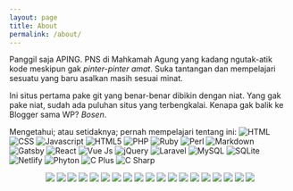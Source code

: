 ```yaml
---
layout: page
title: About
permalink: /about/
---
```


Panggil saja APING. PNS di Mahkamah Agung yang kadang ngutak-atik kode meskipun gak *pinter-pinter amat*. Suka tantangan dan mempelajari sesuatu yang baru asalkan masih sesuai minat.

Ini situs pertama pake git yang benar-benar dibikin dengan niat. Yang gak pake niat, sudah ada puluhan situs yang terbengkalai. Kenapa gak balik ke Blogger sama WP? *Bosen*.

Mengetahui; atau setidaknya; pernah mempelajari tentang ini:
![HTML](//img.shields.io/badge/HTML-239120?style=for-the-badge&logo=html5&logoColor=white) ![CSS](//img.shields.io/badge/CSS-239120?&style=for-the-badge&logo=css3&logoColor=white)
![Javascript](//img.shields.io/badge/JavaScript-F7DF1E?style=for-the-badge&logo=javascript&logoColor=black)
![HTML5](//img.shields.io/badge/HTML5-E34F26?style=for-the-badge&logo=html5&logoColor=white)
![PHP](//img.shields.io/badge/PHP-777BB4?style=for-the-badge&logo=php&logoColor=white)
![Ruby](//img.shields.io/badge/Ruby-CC342D?style=for-the-badge&logo=ruby&logoColor=white)
![Perl](//img.shields.io/badge/Perl-39457E?style=for-the-badge&logo=perl&logoColor=white)
![Markdown](//img.shields.io/badge/Markdown-000000?style=for-the-badge&logo=markdown&logoColor=white)
![Gatsby](//img.shields.io/badge/Gatsby-663399?style=for-the-badge&logo=gatsby&logoColor=white)
![React](//img.shields.io/badge/React-20232A?style=for-the-badge&logo=react&logoColor=61DAFB)
![Vue Js](//img.shields.io/badge/Vue.js-35495E?style=for-the-badge&logo=vue.js&logoColor=4FC08D)
![jQuery](//img.shields.io/badge/jQuery-0769AD?style=for-the-badge&logo=jquery&logoColor=white)
![Laravel](//img.shields.io/badge/Laravel-FF2D20?style=for-the-badge&logo=laravel&logoColor=white)
![MySQL](//img.shields.io/badge/MySQL-00000F?style=for-the-badge&logo=mysql&logoColor=white)
![SQLite](//img.shields.io/badge/SQLite-07405E?style=for-the-badge&logo=sqlite&logoColor=white)
![Netlify](//img.shields.io/badge/Netlify-00C7B7?style=for-the-badge&logo=netlify&logoColor=white)
![Phyton](//img.shields.io/badge/Python-14354C?style=for-the-badge&logo=python&logoColor=white)
![C Plus](//img.shields.io/badge/C%2B%2B-00599C?style=for-the-badge&logo=c%2B%2B&logoColor=white)
![C Sharp](//img.shields.io/badge/C%23-239120?style=for-the-badge&logo=c-sharp&logoColor=white)

<p align="center">
<img src="//img.shields.io/badge/HTML-239120?style=for-the-badge&logo=html5&logoColor=black" /> <img src="//img.shields.io/badge/CSS-239120?&style=for-the-badge&logo=css3&logoColor=black" /> <img src="//img.shields.io/badge/JavaScript-F7DF1E?style=for-the-badge&logo=javascript&logoColor=black" />
<img src="//img.shields.io/badge/HTML5-E34F26?style=for-the-badge&logo=html5&logoColor=black" />
<img src="//img.shields.io/badge/PHP-777BB4?style=for-the-badge&logo=php&logoColor=black" />
<img src="//img.shields.io/badge/Ruby-CC342D?style=for-the-badge&logo=ruby&logoColor=black" />
<img src="//img.shields.io/badge/Perl-39457E?style=for-the-badge&logo=perl&logoColor=black" />
<img src="//img.shields.io/badge/Markdown-000000?style=for-the-badge&logo=markdown&logoColor=black" />
<img src="//img.shields.io/badge/Gatsby-663399?style=for-the-badge&logo=gatsby&logoColor=black" />
<img src="//img.shields.io/badge/React-20232A?style=for-the-badge&logo=react&logoColor=61DAFB" />
<img src="//img.shields.io/badge/Vue.js-35495E?style=for-the-badge&logo=vue.js&logoColor=4FC08D" />
<img src="//img.shields.io/badge/jQuery-0769AD?style=for-the-badge&logo=jquery&logoColor=black" />
<img src="//img.shields.io/badge/Laravel-FF2D20?style=for-the-badge&logo=laravel&logoColor=black" />
<img src="//img.shields.io/badge/MySQL-00000F?style=for-the-badge&logo=mysql&logoColor=black" />
<img src="//img.shields.io/badge/SQLite-07405E?style=for-the-badge&logo=sqlite&logoColor=black" />
<img src="//img.shields.io/badge/Netlify-00C7B7?style=for-the-badge&logo=netlify&logoColor=black" />
<img src="//img.shields.io/badge/Python-14354C?style=for-the-badge&logo=python&logoColor=black" />
<img src="//img.shields.io/badge/C%2B%2B-00599C?style=for-the-badge&logo=c%2B%2B&logoColor=black" />
<img src="//img.shields.io/badge/C%23-239120?style=for-the-badge&logo=c-sharp&logoColor=black" />
</p>